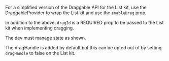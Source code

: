 For a simplified version of the Draggable API for the List kit, use the DraggableProvider to wrap the List kit and use the `enableDrag` prop. 

In addition to the above, `dragId` is a REQUIRED prop to be passed to the List kit when implementing dragging.

The dev must manage state as shown.

The dragHandle is added by default but this can be opted out of by setting `dragHandle` to false on the List kit.